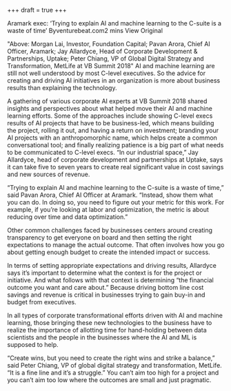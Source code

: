 +++
draft = true
+++

Aramark exec: ‘Trying to explain AI and machine learning to the C-suite is a waste of time’
Byventurebeat.com2 mins
View Original

"Above: Morgan Lai, Investor, Foundation Capital; Pavan Arora, Chief AI Officer, Aramark; Jay Allardyce, Head of Corporate Development & Partnerships, Uptake; Peter Chiang, VP of Global Digital Strategy and Transformation, MetLife at VB Summit 2018"
AI and machine learning are still not well understood by most C-level executives. So the advice for creating and driving AI initiatives in an organization is more about business results than explaining the technology.

A gathering of various corporate AI experts at VB Summit 2018 shared insights and perspectives about what helped move their AI and machine learning efforts. Some of the approaches include showing C-level execs results of AI projects that have to be business-led, which means building the project, rolling it out, and having a return on investment; branding your AI projects with an anthropomorphic name, which helps create a common conversational tool; and finally realizing patience is a big part of what needs to be communicated to C-level execs. “In our industrial space,” Jay Allardyce, head of corporate development and partnerships at Uptake, says it can take five to seven years to create real significant value in cost savings and new sources of revenue.

“Trying to explain AI and machine learning to the C-suite is a waste of time,” said Pavan Arora, Chief AI Officer at Aramark. “Instead, show them what you can do. In doing so, you need to figure out your metric for this work. For example, if you’re looking at labor and optimization, the metric is about reducing over time and data optimization.”

Other common challenges faced by businesses centers around creating transparency to get everyone on board and then setting the right expectations to manage the actual outcome. That often involves how you go about getting enough budget to create the intended impact or success.

In terms of setting appropriate expectations and driving results, Allardyce says it’s important to determine what the context is for the project or initiative. And what follows with that context is determining “the financial outcome you want and care about.” Because driving bottom line cost savings and revenue is critical in businesses trying to gain buy-in and budget from executives.

In all types of corporate transformational efforts driven with AI and machine learning, those bringing these new technologies to the business have to realize the importance of allotting time for hand-holding between data scientists and the people in the businesses where the AI and ML is supposed to help.

“Create wins, but you need to create the right wins and strike a balance,” said Peter Chiang, VP of global digital strategy and transformation, MetLife. “It is a fine line and it’s a struggle.” You can’t aim too high for a project and you can’t aim too low where the outcomes are small and just pragmatic.

